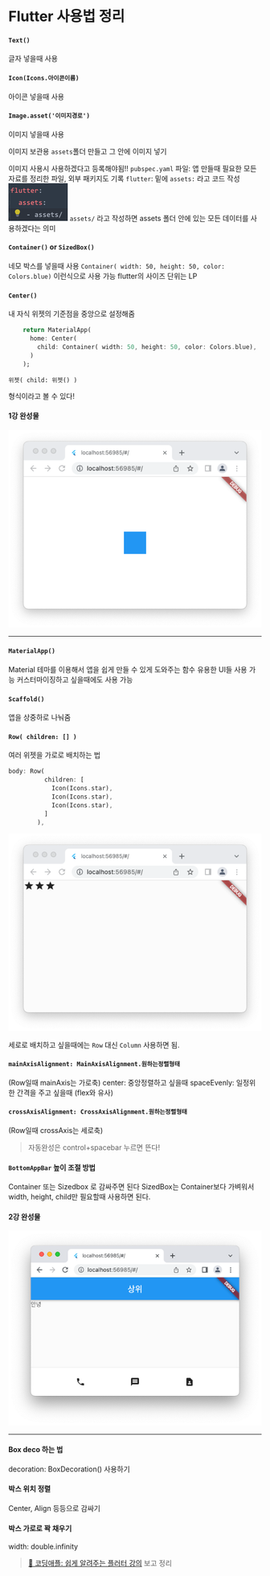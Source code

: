 # Flutter 사용법 정리

#### `Text()`
글자 넣을때 사용

#### `Icon(Icons.아이콘이름)`
아이콘 넣을때 사용

#### `Image.asset('이미지경로')`
이미지 넣을때 사용

이미지 보관용 `assets`폴더 만들고 그 안에 이미지 넣기

이미지 사용시 사용하겠다고 등록해야됨!!
`pubspec.yaml` 파일: 앱 만들때 필요한 모든 자료를 정리한 파일, 외부 패키지도 기록
`flutter`: 밑에 `assets:` 라고 코드 작성
![img_1.png](img_1.png)
`assets/` 라고 작성하면 assets 폴더 안에 있는 모든 데이터를 사용하겠다는 의미


#### `Container()` or `SizedBox()`
네모 박스를 넣을때 사용
`Container( width: 50, height: 50, color: Colors.blue)` 이런식으로 사용 가능
flutter의 사이즈 단위는 LP

#### `Center()`
내 자식 위젯의 기준점을 중앙으로 설정해줌
```dart
    return MaterialApp(
      home: Center(
        child: Container( width: 50, height: 50, color: Colors.blue),
      )
    );
```

```text
위젯( child: 위젯() )
```
 형식이라고 볼 수 있다!

#### 1강 완성물
![img.png](img.png)

---
 
#### `MaterialApp()`
Material 테마를 이용해서 앱을 쉽게 만들 수 있게 도와주는 함수
유용한 UI들 사용 가능
커스터마이징하고 싶을때에도 사용 가능

#### `Scaffold()`
앱을 상중하로 나눠줌

#### `Row( children: [] )`
여러 위젯을 가로로 배치하는 법
```dart
body: Row(
          children: [
            Icon(Icons.star),
            Icon(Icons.star),
            Icon(Icons.star),
          ]
        ),
```
![img_2.png](img_2.png)

세로로 배치하고 싶을때에는 `Row` 대신 `Column` 사용하면 됨.

#### `mainAxisAlignment: MainAxisAlignment.원하는정렬형태`
(Row일때 mainAxis는 가로축)
center: 중앙정렬하고 싶을때
spaceEvenly: 일정위한 간격을 주고 싶을때 (flex와 유사)

#### `crossAxisAlignment: CrossAxisAlignment.원하는정렬형태`
(Row일때 crossAxis는 세로축)

> 자동완성은 control+spacebar 누르면 뜬다!

#### `BottomAppBar` 높이 조절 방법
Container 또는 Sizedbox 로 감싸주면 된다
SizedBox는 Container보다 가벼워서 width, height, child만 필요할때 사용하면 된다.


#### 2강 완성물
![img_3.png](img_3.png)

---

#### Box deco 하는 법
decoration: BoxDecoration() 사용하기

#### 박스 위치 정렬
Center, Align 등등으로 감싸기

#### 박스 가로로 꽉 채우기
width: double.infinity


> [🔗 코딩애플: 쉽게 알려주는 플러터 강의](https://youtube.com/playlist?list=PLfLgtT94nNq1izG4R2WDN517iPX4WXH3C) 보고 정리